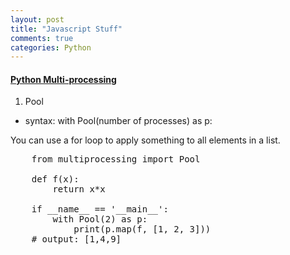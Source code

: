 ```yaml
---
layout: post
title: "Javascript Stuff"
comments: true
categories: Python
---
```


#### <u><b> Python Multi-processing </b></u>

1. Pool
- syntax: with Pool(number of processes) as p:

You can use a for loop to apply something to all elements in a list.
<pre>
    from multiprocessing import Pool

    def f(x):
        return x*x

    if __name__ == '__main__':
        with Pool(2) as p:
            print(p.map(f, [1, 2, 3]))
    # output: [1,4,9]
</pre>
